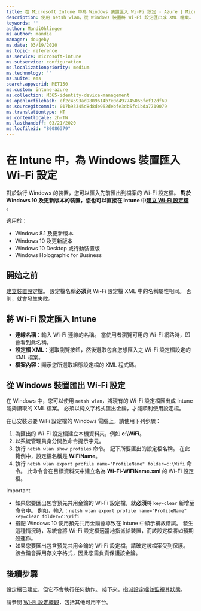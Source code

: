 ```yaml
---
title: 在 Microsoft Intune 中為 Windows 裝置匯入 Wi-Fi 設定 - Azure | Microsoft Docs
description: 使用 netsh wlan，從 Windows 裝置將 Wi-Fi 設定匯出成 XML 檔案。 接著再將此檔案匯入 Intune，為執行 Windows 8.1、Windows 10 及 Windows Holographic for Business 的裝置匯入 Wi-Fi 設定檔。
keywords: ''
author: MandiOhlinger
ms.author: mandia
manager: dougeby
ms.date: 03/19/2020
ms.topic: reference
ms.service: microsoft-intune
ms.subservice: configuration
ms.localizationpriority: medium
ms.technology: ''
ms.suite: ems
search.appverid: MET150
ms.custom: intune-azure
ms.collection: M365-identity-device-management
ms.openlocfilehash: ef2c4593ad9809614b7e0d497745065fef12df69
ms.sourcegitcommit: 017b93345d8d8de962debfe3db5fc1bda7719079
ms.translationtype: HT
ms.contentlocale: zh-TW
ms.lasthandoff: 03/21/2020
ms.locfileid: "80086379"
---
```

# <a name="import-wi-fi-settings-for-windows-devices-in-intune"></a>在 Intune 中，為 Windows 裝置匯入 Wi-Fi 設定

對於執行 Windows 的裝置，您可以匯入先前匯出到檔案的 Wi-Fi 設定檔。 **對於 Windows 10 及更新版本的裝置，您也可以直接在 Intune 中[建立 Wi-Fi 設定檔](wi-fi-settings-windows.md)** 。

適用於：  
- Windows 8.1 及更新版本
- Windows 10 及更新版本
- Windows 10 Desktop 或行動裝置版
- Windows Holographic for Business

## <a name="before-you-begin"></a>開始之前

[建立裝置設定檔](wi-fi-settings-configure.md)。 設定檔名稱**必須**與 Wi-Fi 設定檔 XML 中的名稱屬性相同。 否則，就會發生失敗。

## <a name="import-the-wi-fi-settings-into-intune"></a>將 Wi-Fi 設定匯入 Intune

- **連線名稱**：輸入 Wi-Fi 連線的名稱。 當使用者瀏覽可用的 Wi-Fi 網路時，即會看到此名稱。
- **設定檔 XML**：選取瀏覽按鈕，然後選取包含您想匯入之 Wi-Fi 設定檔設定的 XML 檔案。
- **檔案內容**：顯示您所選取組態設定檔的 XML 程式碼。

## <a name="export-wi-fi-settings-from-a-windows-device"></a>從 Windows 裝置匯出 Wi-Fi 設定

在 Windows 中，您可以使用 `netsh wlan`，將現有的 Wi-Fi 設定檔匯出成 Intune 能夠讀取的 XML 檔案。 必須以純文字格式匯出金鑰，才能順利使用設定檔。

在已安裝必要 WiFi 設定檔的 Windows 電腦上，請使用下列步驟：

1. 為匯出的 Wi-Fi 設定檔建立本機資料夾，例如 **c:\WiFi**。
2. 以系統管理員身分開啟命令提示字元。
3. 執行 `netsh wlan show profiles` 命令。 記下所要匯出的設定檔名稱。 在此範例中，設定檔名稱是 **WiFiName**。
4. 執行 `netsh wlan export profile name="ProfileName" folder=c:\Wifi` 命令。 此命令會在目標資料夾中建立名為 **Wi-Fi-WiFiName.xml** 的 Wi-Fi 設定檔。

> [!IMPORTANT]
> - 如果您要匯出包含預先共用金鑰的 Wi-Fi 設定檔，就**必須**將 `key=clear` 新增至命令中。 例如，輸入：`netsh wlan export profile name="ProfileName" key=clear folder=c:\Wifi`
> - 搭配 Windows 10 使用預先共用金鑰會導致在 Intune 中顯示補救錯誤。 發生這種情況時，系統會將 Wi-Fi 設定檔適當地指派給裝置，而該設定檔將如預期般運作。
> - 如果您要匯出包含預先共用金鑰的 Wi-Fi 設定檔，請確定該檔案受到保護。 該金鑰會採用存文字格式，因此您需負責保護該金鑰。

## <a name="next-steps"></a>後續步驟

設定檔已建立，但它不會執行任何動作。 接下來，[指派設定檔](device-profile-assign.md)並[監視其狀態](device-profile-monitor.md)。

請參閱 [Wi-Fi 設定概觀](wi-fi-settings-configure.md)，包括其他可用平台。
